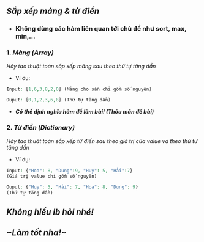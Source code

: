 ## *Sắp xếp mảng & từ điển*
* ### Không dùng các hàm liên quan tới chủ đề như sort, max, min,...
### 1. ***Mảng (Array)***

*Hãy tạo thuật toán sắp xếp mảng sau theo thứ tự tăng dần*

* Ví dụ:
```php
Input: [1,6,3,8,2,0] (Mảng cho sẵn chỉ gồm số nguyên)

Ouput: [0,1,2,3,6,8] (Thứ tự tăng dần)
```
* ***Có thể định nghĩa hàm để làm bài! (Thỏa mãn đề bài)***

### 2. ***Từ điển (Dictionary)***

*Hãy tạo thuật toán sắp xếp từ điển sau theo giá trị của value và theo thứ tự tăng dần*

* Ví dụ:
```php
Input: {"Hoa": 8, "Dung":9, "Huy": 5, "Hải":7}
(Giá trị value chỉ gồm số nguyên)

Ouput: {"Huy": 5, "Hải": 7, "Hoa": 8, "Dung": 9} 
(Thứ tự tăng dần)
```

## ***Không hiểu ib hỏi nhé!***

## ***~Làm tốt nha!~***




